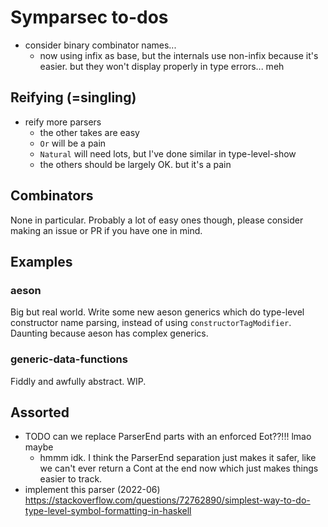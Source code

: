 # Symparsec to-dos
* consider binary combinator names...
  * now using infix as base, but the internals use non-infix because it's
    easier. but they won't display properly in type errors... meh

## Reifying (=singling)
* reify more parsers
  * the other takes are easy
  * `Or` will be a pain
  * `Natural` will need lots, but I've done similar in type-level-show
  * the others should be largely OK. but it's a pain

## Combinators
None in particular. Probably a lot of easy ones though, please consider making
an issue or PR if you have one in mind.

## Examples
### aeson
Big but real world. Write some new aeson generics which do type-level
constructor name parsing, instead of using `constructorTagModifier`. Daunting
because aeson has complex generics.

### generic-data-functions
Fiddly and awfully abstract. WIP.

## Assorted
* TODO can we replace ParserEnd parts with an enforced Eot??!!! lmao maybe
  * hmmm idk. I think the ParserEnd separation just makes it safer, like we
    can't ever return a Cont at the end now which just makes things easier to
    track.
* implement this parser (2022-06)
  https://stackoverflow.com/questions/72762890/simplest-way-to-do-type-level-symbol-formatting-in-haskell
